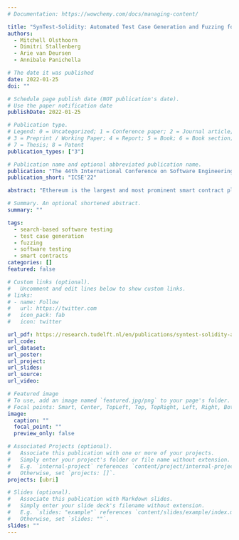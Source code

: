 ```yaml
---
# Documentation: https://wowchemy.com/docs/managing-content/

title: "SynTest-Solidity: Automated Test Case Generation and Fuzzing for Smart Contracts"
authors:
  - Mitchell Olsthoorn
  - Dimitri Stallenberg
  - Arie van Deursen
  - Annibale Panichella

# The date it was published
date: 2022-01-25
doi: ""

# Schedule page publish date (NOT publication's date).
# Use the paper notification date
publishDate: 2022-01-25

# Publication type.
# Legend: 0 = Uncategorized; 1 = Conference paper; 2 = Journal article;
# 3 = Preprint / Working Paper; 4 = Report; 5 = Book; 6 = Book section;
# 7 = Thesis; 8 = Patent
publication_types: ["3"]

# Publication name and optional abbreviated publication name.
publication: "The 44th International Conference on Software Engineering - Demonstration Track"
publication_short: "ICSE'22"

abstract: "Ethereum is the largest and most prominent smart contract platform. One key property of Ethereum is that once a contract is deployed, it can not be updated anymore. This increases the importance of thoroughly testing the behavior and constraints of the smart contract before deployment. Existing approaches in related work either do not scale or are only focused on finding crashing inputs. In this tool demo, we introduce SynTest-Solidity, an automated test case generation and fuzzing framework for Solidity. SynTest-Solidity implements various metaheuristic search algorithms, including random search (traditional fuzzing) and genetic algorithms (i.e., NSGA-II, MOSA, and DynaMOSA). Finally, we performed a preliminary empirical study to assess the effectiveness of SynTest-Solidity in testing Solidity smart contracts."

# Summary. An optional shortened abstract.
summary: ""

tags:
  - search-based software testing
  - test case generation
  - fuzzing
  - software testing
  - smart contracts
categories: []
featured: false

# Custom links (optional).
#   Uncomment and edit lines below to show custom links.
# links:
# - name: Follow
#   url: https://twitter.com
#   icon_pack: fab
#   icon: twitter

url_pdf: https://research.tudelft.nl/en/publications/syntest-solidity-automated-test-case-generation-and-fuzzing-for-s
url_code:
url_dataset:
url_poster:
url_project:
url_slides:
url_source:
url_video:

# Featured image
# To use, add an image named `featured.jpg/png` to your page's folder.
# Focal points: Smart, Center, TopLeft, Top, TopRight, Left, Right, BottomLeft, Bottom, BottomRight.
image:
  caption: ""
  focal_point: ""
  preview_only: false

# Associated Projects (optional).
#   Associate this publication with one or more of your projects.
#   Simply enter your project's folder or file name without extension.
#   E.g. `internal-project` references `content/project/internal-project/index.md`.
#   Otherwise, set `projects: []`.
projects: [ubri]

# Slides (optional).
#   Associate this publication with Markdown slides.
#   Simply enter your slide deck's filename without extension.
#   E.g. `slides: "example"` references `content/slides/example/index.md`.
#   Otherwise, set `slides: ""`.
slides: ""
---
```

